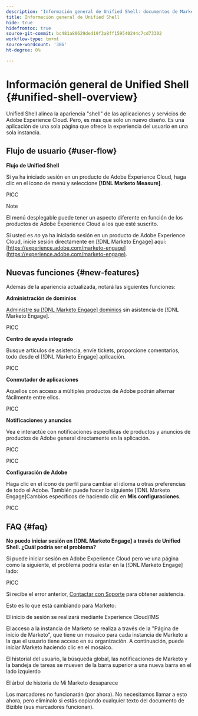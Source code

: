 ```yaml
---
description: 'Información general de Unified Shell: documentos de Marketo, documentación del producto'
title: Información general de Unified Shell
hide: true
hidefromtoc: true
source-git-commit: bc481a80629ded19f3a8ff159540244c7cd73302
workflow-type: tm+mt
source-wordcount: '386'
ht-degree: 0%

---
```


# Información general de Unified Shell {#unified-shell-overview}

Unified Shell alinea la apariencia &quot;shell&quot; de las aplicaciones y servicios de Adobe Experience Cloud. Pero, es más que solo un nuevo diseño. Es una aplicación de una sola página que ofrece la experiencia del usuario en una sola instancia.

## Flujo de usuario {#user-flow}

**Flujo de Unified Shell**

Si ya ha iniciado sesión en un producto de Adobe Experience Cloud, haga clic en el icono de menú y seleccione **[!DNL Marketo Measure]**.

PICC

>[!NOTE]
>
>El menú desplegable puede tener un aspecto diferente en función de los productos de Adobe Experience Cloud a los que esté suscrito.

Si usted es _no_ ya ha iniciado sesión en un producto de Adobe Experience Cloud, inicie sesión directamente en [!DNL Marketo Engage] aquí: [https://experience.adobe.com/marketo-engage](https://experience.adobe.com/marketo-engage).

## Nuevas funciones {#new-features}

Además de la apariencia actualizada, notará las siguientes funciones:

**Administración de dominios**

[Administre su [!DNL Marketo Engage] dominios](/help/marketo/product-docs/administration/email-setup/add-multiple-branding-domains/add-an-additional-branding-domain.md) sin asistencia de [!DNL Marketo Engage].

PICC

**Centro de ayuda integrado**

Busque artículos de asistencia, envíe tickets, proporcione comentarios, todo desde el [!DNL Marketo Engage] aplicación.

PICC

**Conmutador de aplicaciones**

Aquellos con acceso a múltiples productos de Adobe podrán alternar fácilmente entre ellos.

PICC

**Notificaciones y anuncios**

Vea e interactúe con notificaciones específicas de productos y anuncios de productos de Adobe general directamente en la aplicación.

PICC

PICC

**Configuración de Adobe**

Haga clic en el icono de perfil para cambiar el idioma u otras preferencias de todo el Adobe. También puede hacer lo siguiente [!DNL Marketo Engage]Cambios específicos de haciendo clic en **Mis configuraciones**.

PICC

## FAQ {#faq}

**No puedo iniciar sesión en [!DNL Marketo Engage] a través de Unified Shell. ¿Cuál podría ser el problema?**

Si puede iniciar sesión en Adobe Experience Cloud pero ve una página como la siguiente, el problema podría estar en la [!DNL Marketo Engage] lado:

PICC

Si recibe el error anterior, [Contactar con Soporte](https://nation.marketo.com/t5/support/ct-p/Support) para obtener asistencia.

Esto es lo que está cambiando para Marketo:

El inicio de sesión se realizará mediante Experience Cloud/IMS

El acceso a la instancia de Marketo se realiza a través de la &quot;Página de inicio de Marketo&quot;, que tiene un mosaico para cada instancia de Marketo a la que el usuario tiene acceso en su organización. A continuación, puede iniciar Marketo haciendo clic en el mosaico.

El historial del usuario, la búsqueda global, las notificaciones de Marketo y la bandeja de tareas se mueven de la barra superior a una nueva barra en el lado izquierdo

El árbol de historia de Mi Marketo desaparece

Los marcadores no funcionarán (por ahora). No necesitamos llamar a esto ahora, pero elimínalo si estás copiando cualquier texto del documento de Bizible (sus marcadores funcionan).
